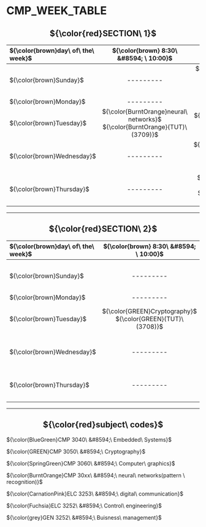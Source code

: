 # CMP_WEEK_TABLE

<h2 align="center">
${\color{red}SECTION\ 1}$
</h2>


|${\color{brown}day\ of\ the\ week}$  |${\color{brown} 8:30\ &#8594; \ 10:00}$ | ${\color{brown} 10:15\ &#8594;\ 11:45}$ | ${\color{brown}12:15\ &#8594;\ 01:45}$ | ${\color{brown}02:00\ &#8594;\ 03:30}$ | ${\color{brown}03:45\ &#8594;\ 05:15}$ |
|:---                 |     :---:         |     :---:          |      :---:        |     :---:           |    :---:          |
|${\color{brown}Sunday}$              |   ---------   |   ${\color{BlueGreen}Embedded\ Systems}$ <br /> ${\color{BlueGreen}(TUT)\ (3707)}$    |   ${\color{BlueGreen}Embedded\ Systems}$ <br /> ${\color{BlueGreen}(TUT)\ (3707)}$  |  ${\color{SpringGreen}Computer\ graphics}$ <br /> ${\color{SpringGreen}(TUT)\ (3708)}$        |   ---------    |
|${\color{brown}Monday}$              |   --------- |  ---------  |   ---------            |   ---------            |    ---------            |
|${\color{brown}Tuesday}$             | ${\color{BurntOrange}neural\ networks}$ <br /> ${\color{BurntOrange}(TUT)\ (3709)}$        |  ${\color{GREEN}Cryptography}$ <br /> ${\color{GREEN}(LEC)\ (3703)}$        |    ${\color{GREEN}Cryptography}$ <br /> ${\color{GREEN}(TUT)\ (3707)}$             |      ${\color{Fuchsia}Control\ engineering}$ <br /> ${\color{Fuchsia}(TUT)\ (3703)}$          |      ${\color{CarnationPink}digital\ communication}$ <br /> ${\color{CarnationPink}(TUT)\ (3705)}$   |
|${\color{brown}Wednesday}$           | ---------               |  ${\color{SpringGreen}Computer\ graphics}$ <br /> ${\color{SpringGreen}(LEC)\ (3703)}$  | ${\color{Fuchsia}Control\ engineering}$ <br /> ${\color{Fuchsia}(LEC)\ (3703)}$                 |  ${\color{BurntOrange}neural\ networks}$ <br /> ${\color{BurntOrange}(LEC)\ (3703)}$               |  ---------              |
|${\color{brown}Thursday}$            |  ---------   | ${\color{CarnationPink}digital\ communication}$ <br /> ${\color{CarnationPink}(LEC)\ (3703)}$              | ${\color{grey}Buisness\ management}$ <br /> ${\color{grey}(LEC)\ (3703)}$                |   ${\color{BlueGreen}Embedded\ Systems}$ <br /> ${\color{BlueGreen}(LEC)\ (3703)}$            | ---------               |


----

<h2 align="center">
${\color{red}SECTION\ 2}$
</h2>


|${\color{brown}day\ of\ the\ week}$  |${\color{brown} 8:30\ &#8594; \ 10:00}$ | ${\color{brown} 10:15\ &#8594;\ 11:45}$ | ${\color{brown}12:15\ &#8594;\ 01:45}$ | ${\color{brown}02:00\ &#8594;\ 03:30}$ | ${\color{brown}03:45\ &#8594;\ 05:15}$ |
|:---                 |     :---:         |     :---:          |      :---:        |     :---:           |    :---:          |
|${\color{brown}Sunday}$              |   ---------   |   ---------   |  ${\color{SpringGreen}Computer\ graphics}$ <br /> ${\color{SpringGreen}(TUT)\ (3708)}$|    ${\color{BlueGreen}Embedded\ Systems}$ <br /> ${\color{BlueGreen}(TUT)\ (3707)}$      |   ${\color{BlueGreen}Embedded\ Systems}$ <br /> ${\color{BlueGreen}(TUT)\ (3707)}$    |
|${\color{brown}Monday}$              |   --------- |  ---------  |   ---------            |   ---------            |    ---------            |
|${\color{brown}Tuesday}$             |${\color{GREEN}Cryptography}$ <br /> ${\color{GREEN}(TUT)\ (3708)}$          |  ${\color{GREEN}Cryptography}$ <br /> ${\color{GREEN}(LEC)\ (3703)}$        |   ${\color{BurntOrange}neural\ networks}$ <br /> ${\color{BurntOrange}(TUT)\ (3708)}$              |                 ${\color{CarnationPink}digital\ communication}$ <br /> ${\color{CarnationPink}(TUT)\ (3705)}$   | ${\color{Fuchsia}Control\ engineering}$ <br /> ${\color{Fuchsia}(TUT)\ (3703)}$ |
|${\color{brown}Wednesday}$           | ---------               |  ${\color{SpringGreen}Computer\ graphics}$ <br /> ${\color{SpringGreen}(LEC)\ (3703)}$  | ${\color{Fuchsia}Control\ engineering}$ <br /> ${\color{Fuchsia}(LEC)\ (3703)}$                 |  ${\color{BurntOrange}neural\ networks}$ <br /> ${\color{BurntOrange}(LEC)\ (3703)}$               |  ---------              |
|${\color{brown}Thursday}$            |  ---------   | ${\color{CarnationPink}digital\ communication}$ <br /> ${\color{CarnationPink}(LEC)\ (3703)}$              | ${\color{grey}Buisness\ management}$ <br /> ${\color{grey}(LEC)\ (3703)}$                |   ${\color{BlueGreen}Embedded\ Systems}$ <br /> ${\color{BlueGreen}(LEC)\ (3703)}$            | ---------               |
----

<h2 align="center">
${\color{red}subject\ codes}$
</h2>

${\color{BlueGreen}CMP 3040\ &#8594;\ Embedded\ Systems}$

${\color{GREEN}CMP 3050\ &#8594;\ Cryptography}$

${\color{SpringGreen}CMP 3060\ &#8594;\  Computer\ graphics}$

${\color{BurntOrange}CMP 30xx\ &#8594;\ neural\ networks(pattern \ recognition)}$

 ${\color{CarnationPink}ELC 3253\ &#8594;\ digital\ communication}$
 
${\color{Fuchsia}ELC 3252\ &#8594;\ Control\ engineering}$


${\color{grey}GEN 3252\ &#8594;\ Buisness\ management}$
